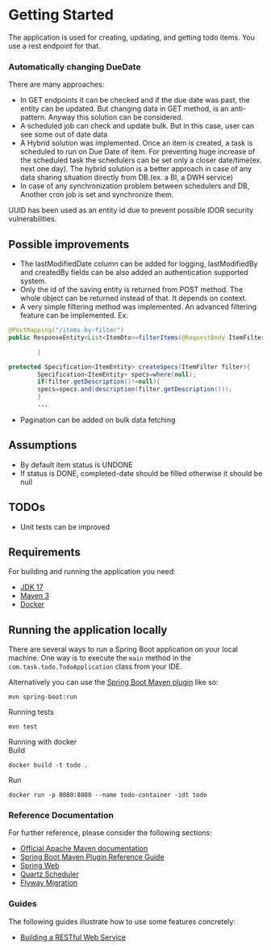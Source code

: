 # Getting Started

The application is used for creating, updating, and getting todo items.
You use a rest endpoint for that.

### Automatically changing DueDate

There are many approaches:

- In GET endpoints it can be checked and if the due date was past, the entity can be updated. But changing data in GET
  method, is an anti-pattern. Anyway this solution can be considered.
- A scheduled job can check and update bulk. But in this case, user can see some out of date data
- A Hybrid solution was implemented. Once an item is created, a task is scheduled to run on Due Date of item. For
  preventing huge increase of the scheduled task the schedulers can be set only a closer date/time(ex. next one day).
  The hybrid solution is a better approach in case of any data sharing situation directly from DB.(ex. a BI, a DWH
  service)
- In case of any synchronization problem between schedulers and DB, Another cron job is set and synchronize them.

UUID has been used as an entity id due to prevent possible IDOR security vulnerabilities.

## Possible improvements

- The lastModifiedDate column can be added for logging, lastModifiedBy and createdBy fields can be also added an
  authentication supported system.
- Only the id of the saving entity is returned from POST method. The whole object can be returned instead of that. It
  depends on context.
- A very simple filtering method was implemented. An advanced filtering feature can be implemented. Ex:

```java
@PostMapping("/items-by-filter")
public ResponseEntity<List<ItemDto>>filterItems(@RequestBody ItemFilter filter){

        }

protected Specification<ItemEntity> createSpecs(ItemFilter filter){
        Specification<ItemEntity> specs=where(null);
        if(filter.getDescription()!=null){
        specs=specs.and(description(filter.getDescription()));
        }
        ...
```

- Pagination can be added on bulk data fetching

## Assumptions

- By default item status is UNDONE
- If status is DONE, completed-date should be filled otherwise it should be null

## TODOs
- Unit tests can be improved

## Requirements

For building and running the application you need:

- [JDK 17](https://www.oracle.com/java/technologies/downloads/#java17)
- [Maven 3](https://maven.apache.org)
- [Docker](https://www.docker.com/)

## Running the application locally

There are several ways to run a Spring Boot application on your local machine. One way is to execute the `main` method
in the ` com.task.todo.TodoApplication` class from your IDE.

Alternatively you can use
the [Spring Boot Maven plugin](https://docs.spring.io/spring-boot/docs/current/reference/html/build-tool-plugins-maven-plugin.html)
like so:

```shell
mvn spring-boot:run
```

Running tests

```shell
mvn test
```

Running with docker<br/>
Build

```shell
docker build -t todo .
```

Run

```shell
docker run -p 8080:8080 --name todo-container -idt todo
```

### Reference Documentation

For further reference, please consider the following sections:

* [Official Apache Maven documentation](https://maven.apache.org/guides/index.html)
* [Spring Boot Maven Plugin Reference Guide](https://docs.spring.io/spring-boot/docs/3.2.0/maven-plugin/reference/html/)
* [Spring Web](https://docs.spring.io/spring-boot/docs/3.2.0/reference/htmlsingle/index.html#web)
* [Quartz Scheduler](https://docs.spring.io/spring-boot/docs/3.2.0/reference/htmlsingle/index.html#io.quartz)
* [Flyway Migration](https://docs.spring.io/spring-boot/docs/3.2.0/reference/htmlsingle/index.html#howto.data-initialization.migration-tool.flyway)

### Guides

The following guides illustrate how to use some features concretely:

* [Building a RESTful Web Service](https://spring.io/guides/gs/rest-service/)
